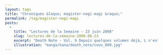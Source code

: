 ```yaml
---
layout: tags
title: "Chroniques &laquo; magister-negi-magi &raquo;"
permalink: /tag/magister-negi-magi
posts:
  -
    title: "Lectures de la Semaine - 23 juin 2008"
    slug: lectures-de-la-semaine-2008-06-23
    excerpt: "Death Note - Vol. 9 Depuis quelques volumes déjà, L n'est plus. Light Yagami a dès l'ors pris sa place et livre un combat intellectuel acharné avec ses successeurs : Mello et Near. Alors que les ténors des mafias et le Président des Etats-Unis d'Amérique ont été éliminés par Kira, le pays déclare alors reconnaître l'autorité de ce dieu en devenir"
    illustration: "manga/kana/death_note/couv_009.jpg"
---
```


